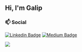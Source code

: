 ## Hi, I'm Galip

### 📫 Social
[![Linkedin Badge](https://img.shields.io/badge/-galipyildiz-blue?style=flat-square&logo=Linkedin&logoColor=white&link=https://www.linkedin.com/in/galipyildiz/)](https://www.linkedin.com/in/galipyildiz/) [![Medium Badge](https://img.shields.io/badge/-galipyildiz9606-black?style=flat-square&labelColor=black&logo=Medium&link=https://galipyildiz9606.medium.com/)](https://galipyildiz9606.medium.com/)

![](https://thumbs.gfycat.com/EnormousPoisedCurlew.webp)
